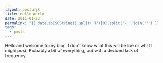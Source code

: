 ```yaml
---
layout: post.njk
title: Hello World
date: 2011-01-23
permalink: "{{ date.toISOString().split('T')[0].split('-').join('/') }}/{{ page.fileSlug }}/"
tags:
  - posts
---
```


Hello and welcome to my blog. I don't know what this will be like or what I might post. Probably a bit of everything, but with a decided lack of frequency.
